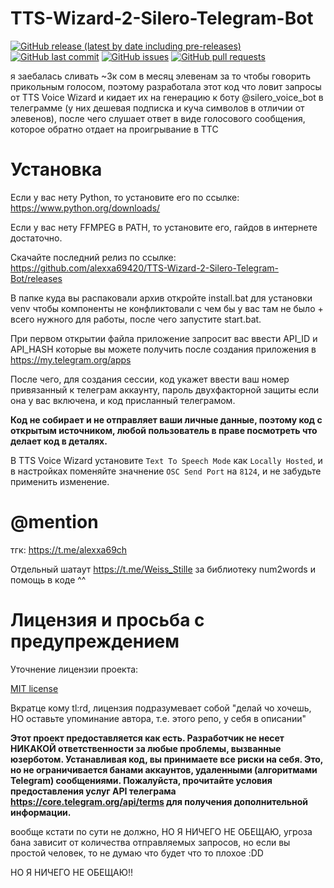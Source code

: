 # TTS-Wizard-2-Silero-Telegram-Bot

[![GitHub release (latest by date including pre-releases)](https://img.shields.io/github/v/release/navendu-pottekkat/awesome-readme?include_prereleases)](https://img.shields.io/github/v/release/navendu-pottekkat/awesome-readme?include_prereleases)
[![GitHub last commit](https://img.shields.io/github/last-commit/navendu-pottekkat/awesome-readme)](https://img.shields.io/github/last-commit/navendu-pottekkat/awesome-readme)
[![GitHub issues](https://img.shields.io/github/issues-raw/navendu-pottekkat/awesome-readme)](https://img.shields.io/github/issues-raw/navendu-pottekkat/awesome-readme)
[![GitHub pull requests](https://img.shields.io/github/issues-pr/navendu-pottekkat/awesome-readme)](https://img.shields.io/github/issues-pr/navendu-pottekkat/awesome-readme)

я заебалась сливать ~3к сом в месяц элевенам за то чтобы говорить прикольным голосом, поэтому разработала этот код что ловит запросы от TTS Voice Wizard и кидает их на генерацию к боту @silero_voice_bot в телеграмме (у них дешевая подписка и куча символов в отличии от элевенов), после чего слушает ответ в виде голосового сообщения, которое обратно отдает на проигрывание в ТТС

# Установка

Если у вас нету Python, то установите его по ссылке: 
https://www.python.org/downloads/

Если у вас нету FFMPEG в PATH, то установите его, гайдов в интернете достаточно.

Скачайте последний релиз по ссылке: 
https://github.com/alexxa69420/TTS-Wizard-2-Silero-Telegram-Bot/releases

В папке куда вы распаковали архив откройте install.bat для установки venv чтобы компоненты не конфликтовали с чем бы у вас там не было + всего нужного для работы, после чего запустите start.bat.

При первом открытии файла приложение запросит вас ввести API_ID и API_HASH которые вы можете получить после создания приложения в https://my.telegram.org/apps

После чего, для создания сессии, код укажет ввести ваш номер привязанный к телеграм аккаунту, пароль двухфакторной защиты если она у вас включена, и код присланный телеграмом.

<b>Код не собирает и не отправляет ваши личные данные, поэтому код с открытым источником, любой пользователь в праве посмотреть что делает код в деталях.</b>

В TTS Voice Wizard установите `Text To Speech Mode` как `Locally Hosted`, и в настройках поменяйте значнение `OSC Send Port` на `8124`, и не забудьте применить изменение.


# @mention

тгк: https://t.me/alexxa69ch

Отдельный шатаут https://t.me/Weiss_Stille за библиотеку num2words и помощь в коде ^^


# Лицензия и просьба с предупреждением

Уточнение лицензии проекта:

[MIT license](./LICENSE)

Вкратце кому tl:rd, лицензия подразумевает собой "делай чо хочешь, НО оставьте упоминание автора, т.е. этого репо, у себя в описании"

<B> Этот проект предоставляется как есть. Разработчик не несет НИКАКОЙ ответственности за любые проблемы, вызванные юзерботом. Устанавливая код, вы принимаете все риски на себя. Это, но не ограничивается банами аккаунтов, удаленными (алгоритмами Telegram) сообщениями. Пожалуйста, прочитайте условия предоставления услуг API телеграма https://core.telegram.org/api/terms для получения дополнительной информации. </b>

вообще кстати по сути не должно, НО Я НИЧЕГО НЕ ОБЕЩАЮ, угроза бана зависит от количества отправляемых запросов, но если вы простой человек, то не думаю что будет что то плохое :DD

НО Я НИЧЕГО НЕ ОБЕЩАЮ!!

